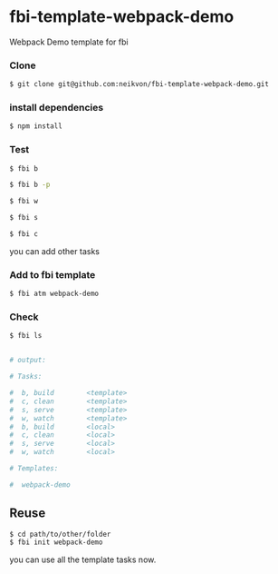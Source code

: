 # fbi-template-webpack-demo
Webpack Demo template for fbi

### Clone
```bash
$ git clone git@github.com:neikvon/fbi-template-webpack-demo.git
```

### install dependencies
```bash
$ npm install
```

### Test
```bash
$ fbi b
```
```bash
$ fbi b -p
```
```bash
$ fbi w
```
```bash
$ fbi s
```
```bash
$ fbi c
```
you can add other tasks

### Add to fbi template
```bash
$ fbi atm webpack-demo
```

### Check
```bash
$ fbi ls


# output:

# Tasks:

#  b, build        <template>
#  c, clean        <template>
#  s, serve        <template>
#  w, watch        <template>
#  b, build        <local>
#  c, clean        <local>
#  s, serve        <local>
#  w, watch        <local>

# Templates:

#  webpack-demo
```

## Reuse
```bash
$ cd path/to/other/folder
$ fbi init webpack-demo
```
you can use all the template tasks now.
